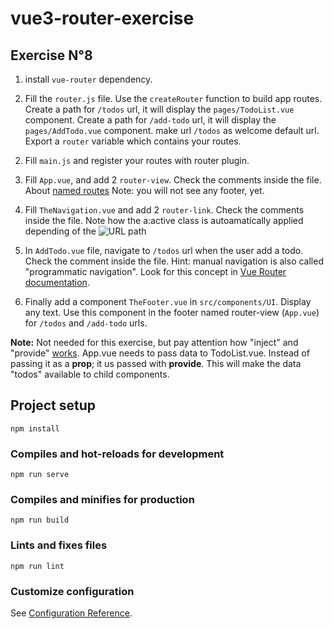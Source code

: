 # vue3-router-exercise

## Exercise N°8

1. install `vue-router` dependency.

1. Fill the `router.js` file.
   Use the `createRouter` function to build app routes.
   Create a path for `/todos` url, it will display the `pages/TodoList.vue` component.
   Create a path for `/add-todo` url, it will display the `pages/AddTodo.vue` component.
   make url `/todos` as welcome default url.
   Export a `router` variable which contains your routes.

2) Fill `main.js` and register your routes with router plugin.

3) Fill `App.vue`, and add 2 `router-view`.
   Check the comments inside the file.
   About [named routes](https://next.router.vuejs.org/guide/essentials/named-routes.html#named-routes)
   Note: you will not see any footer, yet.

4) Fill `TheNavigation.vue` and add 2 `router-link`.
   Check the comments inside the file.
   Note how the a:active class is autoamatically applied depending of the ![URL path](https://oscarm.tinytake.com/media/f43a86?filename=1613111800747_TinyTake12-02-2021-07-36-34_637487086046750462.png&sub_type=thumbnail_preview&type=attachment&width=1199&height=506)

5) In `AddTodo.vue` file, navigate to `/todos` url when the user add a todo.
   Check the comment inside the file.
   Hint: manual navigation is also called "programmatic navigation". Look for this concept in [Vue Router documentation](https://next.router.vuejs.org/).

6) Finally add a component `TheFooter.vue` in `src/components/UI`. Display any text.
   Use this component in the footer named router-view (`App.vue`) for `/todos` and `/add-todo` urls.
   
   
**Note:** Not needed for this exercise, but pay attention how "inject" and "provide" [works](https://v3.vuejs.org/guide/composition-api-provide-inject.html). 
App.vue needs to pass data to TodoList.vue. Instead of passing it as a __prop__; it us passed with __provide__. This will make the data "todos" available to child components.

## Project setup

```
npm install
```

### Compiles and hot-reloads for development

```
npm run serve
```

### Compiles and minifies for production

```
npm run build
```

### Lints and fixes files

```
npm run lint
```

### Customize configuration

See [Configuration Reference](https://cli.vuejs.org/config/).

